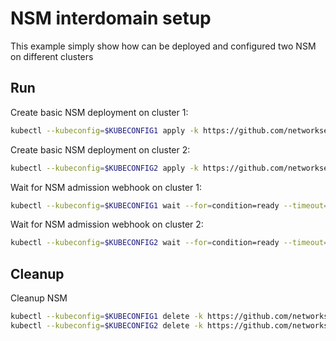 # NSM interdomain setup


This example simply show how can be deployed and configured two NSM on different clusters

## Run

Create basic NSM deployment on cluster 1:

```bash
kubectl --kubeconfig=$KUBECONFIG1 apply -k https://github.com/networkservicemesh/deployments-k8s/examples/interdomain/nsm/cluster1?ref=e1efc140acd5a00d4d49c5115cde99ecf2d33778
```

Create basic NSM deployment on cluster 2:

```bash
kubectl --kubeconfig=$KUBECONFIG2 apply -k https://github.com/networkservicemesh/deployments-k8s/examples/interdomain/nsm/cluster2?ref=e1efc140acd5a00d4d49c5115cde99ecf2d33778
```

Wait for NSM admission webhook on cluster 1:

```bash
kubectl --kubeconfig=$KUBECONFIG1 wait --for=condition=ready --timeout=1m pod -n nsm-system -l app=admission-webhook-k8s
```

Wait for NSM admission webhook on cluster 2:

```bash
kubectl --kubeconfig=$KUBECONFIG2 wait --for=condition=ready --timeout=1m pod -n nsm-system -l app=admission-webhook-k8s
```

## Cleanup

Cleanup NSM
```bash
kubectl --kubeconfig=$KUBECONFIG1 delete -k https://github.com/networkservicemesh/deployments-k8s/examples/interdomain/nsm/cluster1?ref=e1efc140acd5a00d4d49c5115cde99ecf2d33778
kubectl --kubeconfig=$KUBECONFIG2 delete -k https://github.com/networkservicemesh/deployments-k8s/examples/interdomain/nsm/cluster2?ref=e1efc140acd5a00d4d49c5115cde99ecf2d33778
```
